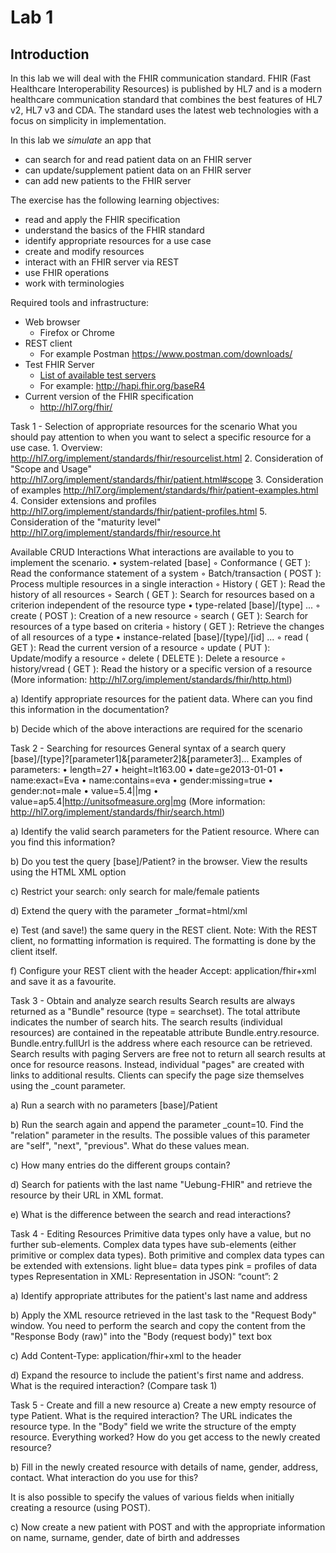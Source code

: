 # Lab 1

## Introduction

In this lab we will deal with the FHIR communication standard. FHIR (Fast Healthcare Interoperability Resources) is published by HL7 and is a modern healthcare communication standard that combines the best features of HL7 v2, HL7 v3 and CDA. The standard uses the latest web technologies with a focus on simplicity in implementation.

In this lab we *simulate* an app that
+ can search for and read patient data on an FHIR server
+ can update/supplement patient data on an FHIR server
+ can add new patients to the FHIR server

The exercise has the following learning objectives:
+ read and apply the FHIR specification
+ understand the basics of the FHIR standard
+ identify appropriate resources for a use case
+ create and modify resources
+ interact with an FHIR server via REST
+ use FHIR operations
+ work with terminologies

Required tools and infrastructure:
+ Web browser
     + Firefox or Chrome
+ REST client
     + For example Postman https://www.postman.com/downloads/
+ Test FHIR Server
     + [List of available test servers](https://confluence.hl7.org/display/FHIR/Public+Test+Servers)
     + For example: http://hapi.fhir.org/baseR4
+ Current version of the FHIR specification
     + http://hl7.org/fhir/

Task 1 - Selection of appropriate resources for the scenario
What you should pay attention to when you want to select a specific resource for a use case.
     1. Overview:
http://hl7.org/implement/standards/fhir/resourcelist.html
     2. Consideration of "Scope and Usage"
http://hl7.org/implement/standards/fhir/patient.html#scope
     3. Consideration of examples
http://hl7.org/implement/standards/fhir/patient-examples.html
     4. Consider extensions and profiles
http://hl7.org/implement/standards/fhir/patient-profiles.html
     5. Consideration of the "maturity level"
http://hl7.org/implement/standards/fhir/resource.ht

Available CRUD Interactions
What interactions are available to you to implement the scenario.
     • system-related [base]
         ◦ Conformance ( GET ): Read the conformance statement of a system
         ◦ Batch/transaction ( POST ): Process multiple resources in a single interaction
         ◦ History ( GET ): Read the history of all resources
         ◦ Search ( GET ): Search for resources based on a criterion independent of the resource type
     • type-related [base]/[type] ...
         ◦ create ( POST ): Creation of a new resource
         ◦ search ( GET ): Search for resources of a type based on criteria
         ◦ history ( GET ): Retrieve the changes of all resources of a type
     • instance-related [base]/[type]/[id] ...
         ◦ read ( GET ): Read the current version of a resource
         ◦ update ( PUT ): Update/modify a resource
         ◦ delete ( DELETE ): Delete a resource
         ◦ history/vread ( GET ): Read the history or a specific version of a resource
(More information: http://hl7.org/implement/standards/fhir/http.html)

a) Identify appropriate resources for the patient data. Where can you find this information in the documentation?


b) Decide which of the above interactions are required for the scenario


Task 2 - Searching for resources
General syntax of a search query
[base]/[type]?[parameter1]&[parameter2]&[parameter3]...
Examples of parameters:
     • length=27
     • height=lt163.00
     • date=ge2013-01-01
     • name:exact=Eva
     • name:contains=eva
     • gender:missing=true
     • gender:not=male
     • value=5.4||mg
     • value=ap5.4|http://unitsofmeasure.org|mg
(More information: http://hl7.org/implement/standards/fhir/search.html)

a) Identify the valid search parameters for the Patient resource. Where can you find this information?


b) Do you test the query [base]/Patient? in the browser. View the results using the HTML XML option


c) Restrict your search: only search for male/female patients



d) Extend the query with the parameter _format=html/xml


e) Test (and save!) the same query in the REST client. Note: With the REST client, no formatting information is required. The formatting is done by the client itself.


f) Configure your REST client with the header
Accept: application/fhir+xml
and save it as a favourite.


Task 3 - Obtain and analyze search results
Search results are always returned as a "Bundle" resource (type = searchset). The total attribute indicates the number of search hits. The search results (individual resources) are contained in the repeatable attribute Bundle.entry.resource. Bundle.entry.fullUrl is the address where each resource can be retrieved.
Search results with paging
Servers are free not to return all search results at once for resource reasons. Instead, individual "pages" are created with links to additional results. Clients can specify the page size themselves using the _count parameter.


a) Run a search with no parameters [base]/Patient


b) Run the search again and append the parameter _count=10. Find the "relation" parameter in the results. The possible values of this parameter are "self", "next", "previous". What do these values mean.





c) How many entries do the different groups contain?


d) Search for patients with the last name "Uebung-FHIR" and retrieve the resource by their URL in XML format.




e) What is the difference between the search and read interactions?


Task 4 - Editing Resources
Primitive data types only have a value, but no further sub-elements.
Complex data types have sub-elements (either primitive or complex data types).
Both primitive and complex data types can be extended with extensions.
light blue= data types
pink = profiles of data types
Representation in XML: <count value = “2”/>
Representation in JSON: “count”: 2




a) Identify appropriate attributes for the patient's last name and address





b) Apply the XML resource retrieved in the last task to the "Request Body" window. You need to perform the search and copy the content from the "Response Body (raw)" into the "Body (request body)" text box



c) Add Content-Type: application/fhir+xml to the header



d) Expand the resource to include the patient's first name and address. What is the required interaction? (Compare task 1)


Task 5 - Create and fill a new resource
a) Create a new empty resource of type Patient. What is the required interaction?
The URL indicates the resource type. In the "Body" field we write the structure of the empty resource.
Everything worked? How do you get access to the newly created resource?





b) Fill in the newly created resource with details of name, gender, address, contact. What interaction do you use for this?




It is also possible to specify the values of various fields when initially creating a resource (using POST).

c) Now create a new patient with POST and with the appropriate information on name, surname, gender, date of birth and addresses


